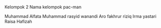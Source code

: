 Kelompok 2 
Nama kelompok pac-man

Muhammad Alfata
Muhammad rasyid wanandi
Aro fakhrur riziq
Irma yastari
Raisa Hafizah

